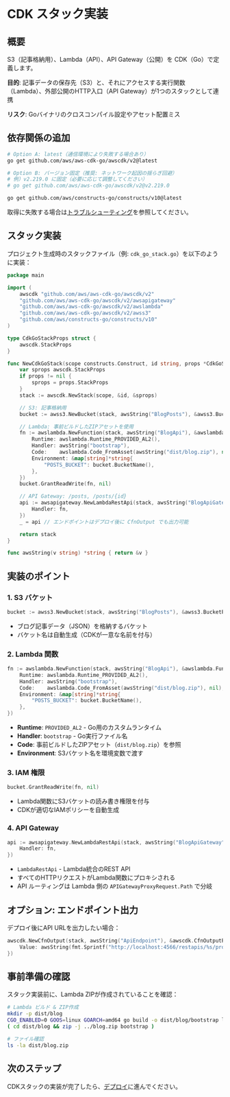 # CDK スタック実装

## 概要

S3（記事格納用）、Lambda（API）、API Gateway（公開）を CDK（Go）で定義します。

**目的**: 記事データの保存先（S3）と、それにアクセスする実行関数（Lambda）、外部公開のHTTP入口（API Gateway）が1つのスタックとして連携

**リスク**: Goバイナリのクロスコンパイル設定やアセット配置ミス

## 依存関係の追加

```bash
# Option A: latest（通信環境により失敗する場合あり）
go get github.com/aws/aws-cdk-go/awscdk/v2@latest

# Option B: バージョン固定（推奨: ネットワーク起因の揺らぎ回避）
# 例）v2.219.0 に固定（必要に応じて調整してください）
# go get github.com/aws/aws-cdk-go/awscdk/v2@v2.219.0

go get github.com/aws/constructs-go/constructs/v10@latest
```

取得に失敗する場合は[トラブルシューティング](../guides/troubleshooting.md#go-モジュール取得失敗)を参照してください。

## スタック実装

プロジェクト生成時のスタックファイル（例: `cdk_go_stack.go`）を以下のように実装：

```go
package main

import (
	awscdk "github.com/aws/aws-cdk-go/awscdk/v2"
	"github.com/aws/aws-cdk-go/awscdk/v2/awsapigateway"
	"github.com/aws/aws-cdk-go/awscdk/v2/awslambda"
	"github.com/aws/aws-cdk-go/awscdk/v2/awss3"
	"github.com/aws/constructs-go/constructs/v10"
)

type CdkGoStackProps struct {
	awscdk.StackProps
}

func NewCdkGoStack(scope constructs.Construct, id string, props *CdkGoStackProps) awscdk.Stack {
	var sprops awscdk.StackProps
	if props != nil {
		sprops = props.StackProps
	}
	stack := awscdk.NewStack(scope, &id, &sprops)

	// S3: 記事格納用
	bucket := awss3.NewBucket(stack, awsString("BlogPosts"), &awss3.BucketProps{})

	// Lambda: 事前ビルドしたZIPアセットを使用
	fn := awslambda.NewFunction(stack, awsString("BlogApi"), &awslambda.FunctionProps{
		Runtime: awslambda.Runtime_PROVIDED_AL2(),
		Handler: awsString("bootstrap"),
		Code:    awslambda.Code_FromAsset(awsString("dist/blog.zip"), nil),
		Environment: &map[string]*string{
			"POSTS_BUCKET": bucket.BucketName(),
		},
	})
	bucket.GrantReadWrite(fn, nil)

	// API Gateway: /posts, /posts/{id}
	api := awsapigateway.NewLambdaRestApi(stack, awsString("BlogApiGateway"), &awsapigateway.LambdaRestApiProps{
		Handler: fn,
	})
	_ = api // エンドポイントはデプロイ後に CfnOutput でも出力可能

	return stack
}

func awsString(v string) *string { return &v }
```

## 実装のポイント

### 1. S3 バケット

```go
bucket := awss3.NewBucket(stack, awsString("BlogPosts"), &awss3.BucketProps{})
```

- ブログ記事データ（JSON）を格納するバケット
- バケット名は自動生成（CDKが一意な名前を付与）

### 2. Lambda 関数

```go
fn := awslambda.NewFunction(stack, awsString("BlogApi"), &awslambda.FunctionProps{
	Runtime: awslambda.Runtime_PROVIDED_AL2(),
	Handler: awsString("bootstrap"),
	Code:    awslambda.Code_FromAsset(awsString("dist/blog.zip"), nil),
	Environment: &map[string]*string{
		"POSTS_BUCKET": bucket.BucketName(),
	},
})
```

- **Runtime**: `PROVIDED_AL2` - Go用のカスタムランタイム
- **Handler**: `bootstrap` - Go実行ファイル名
- **Code**: 事前ビルドしたZIPアセット（`dist/blog.zip`）を参照
- **Environment**: S3バケット名を環境変数で渡す

### 3. IAM 権限

```go
bucket.GrantReadWrite(fn, nil)
```

- Lambda関数にS3バケットの読み書き権限を付与
- CDKが適切なIAMポリシーを自動生成

### 4. API Gateway

```go
api := awsapigateway.NewLambdaRestApi(stack, awsString("BlogApiGateway"), &awsapigateway.LambdaRestApiProps{
	Handler: fn,
})
```

- `LambdaRestApi` - Lambda統合のREST API
- すべてのHTTPリクエストがLambda関数にプロキシされる
- API ルーティングは Lambda 側の `APIGatewayProxyRequest.Path` で分岐

## オプション: エンドポイント出力

デプロイ後にAPI URLを出力したい場合：

```go
awscdk.NewCfnOutput(stack, awsString("ApiEndpoint"), &awscdk.CfnOutputProps{
	Value: awsString(fmt.Sprintf("http://localhost:4566/restapis/%s/prod/_user_request_/", *api.RestApiId())),
})
```

## 事前準備の確認

スタック実装前に、Lambda ZIPが作成されていることを確認：

```bash
# Lambda ビルド & ZIP作成
mkdir -p dist/blog
CGO_ENABLED=0 GOOS=linux GOARCH=amd64 go build -o dist/blog/bootstrap lambda/cmd/blog
( cd dist/blog && zip -j ../blog.zip bootstrap )

# ファイル確認
ls -la dist/blog.zip
```

## 次のステップ

CDKスタックの実装が完了したら、[デプロイ](./06-deployment.md)に進んでください。
